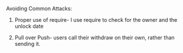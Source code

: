 Avoiding Common Attacks:

1. Proper use of require- I use require to check for the owner and the unlock date

2. Pull over Push- users call their withdraw on their own, rather than sending it.

